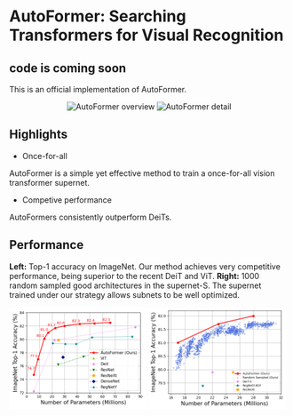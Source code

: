 # AutoFormer: Searching Transformers for Visual Recognition

## code is coming soon

This is an official implementation of AutoFormer.

<div align="center">
    <img width="49%" alt="AutoFormer overview" src="https://github.com/microsoft/AutoML/releases/download/static_files/autoformer_overview.gif"/>
    <img width="49%" alt="AutoFormer detail" src="https://github.com/microsoft/AutoML/releases/download/static_files/autoformer_details.gif"/>
</div>


## Highlights
- Once-for-all

AutoFormer is a simple yet effective method to train a once-for-all vision transformer supernet.

- Competive performance

AutoFormers consistently outperform DeiTs.

## Performance

**Left:** Top-1 accuracy on ImageNet. Our method achieves very competitive performance, being superior to the recent DeiT and ViT. **Right:** 1000 random sampled good architectures in the supernet-S. The supernet trained under our strategy allows subnets to be well optimized.

<div align="half">
    <img src=".figure/performance.png" width="49%"/>
    <img src=".figure/ofa.png" width="49%"/>
</div>

